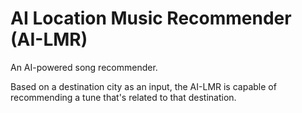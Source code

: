 # AI Location Music Recommender (AI-LMR)

An AI-powered song recommender.

Based on a destination city as an input, the AI-LMR is capable of recommending a tune that's related to that destination.


